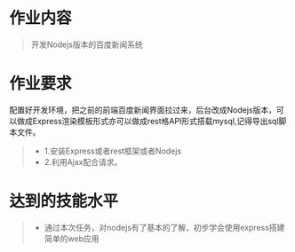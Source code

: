 # 作业内容
> 开发Nodejs版本的百度新闻系统
# 作业要求
配置好开发环境，把之前的前端百度新闻界面拉过来，后台改成Nodejs版本，可以做成Express渲染模板形式亦可以做成rest格API形式搭载mysql,记得导出sql脚本文件。
> * 1.安装Express或者rest框架或者Nodejs
> * 2.利用Ajax配合请求。
# 达到的技能水平
> * 通过本次任务，对nodejs有了基本的了解，初步学会使用express搭建简单的web应用
